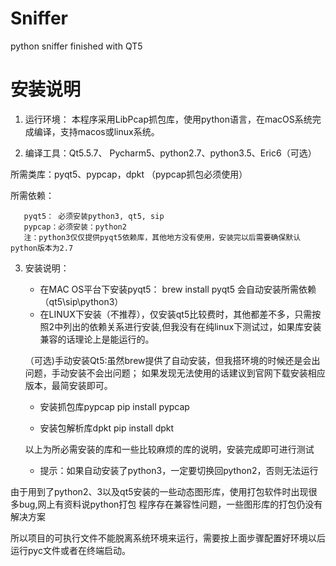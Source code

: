 # Sniffer
python sniffer finished with QT5

安装说明
=========

1. 运行环境：
本程序采用LibPcap抓包库，使用python语言，在macOS系统完成编译，支持macos或linux系统。




2. 编译工具：Qt5.5.7、 Pycharm5、python2.7、python3.5、Eric6（可选）

  所需类库：pyqt5、pypcap，dpkt
 （pypcap抓包必须使用）
 
 
  所需依赖：
  
       pyqt5： 必须安装python3, qt5, sip
       pypcap：必须安装：python2
       注：python3仅仅提供pyqt5依赖库，其他地方没有使用，安装完以后需要确保默认python版本为2.7
  
  
  

3. 安装说明：

    * 在MAC OS平台下安装pyqt5：
        brew install pyqt5 
     会自动安装所需依赖（qt5\sip\python3）
           
    - 在LINUX下安装（不推荐），仅安装qt5比较费时，其他都差不多，只需按照2中列出的依赖关系进行安装,但我没有在纯linux下测试过，如果库安装兼容的话理论上是能运行的。

   （可选)手动安装Qt5:虽然brew提供了自动安装，但我搭环境的时候还是会出问题，手动安装不会出问题；
    如果发现无法使用的话建议到官网下载安装相应版本，最简安装即可。


    * 安装抓包库pypcap
         pip install pypcap


    * 安装包解析库dpkt
        pip install dpkt


    以上为所必需安装的库和一些比较麻烦的库的说明，安装完成即可进行测试
    * 提示：如果自动安装了python3，一定要切换回python2，否则无法运行
    
    



由于用到了python2、3以及qt5安装的一些动态图形库，使用打包软件时出现很多bug,网上有资料说python打包
程序存在兼容性问题，一些图形库的打包仍没有解决方案

所以项目的可执行文件不能脱离系统环境来运行，需要按上面步骤配置好环境以后运行pyc文件或者在终端启动。
 
